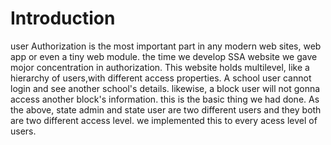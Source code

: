 # Introduction
user Authorization is the most important part in any modern web sites, web app or even a tiny web module.
the time we develop SSA website we gave mojor concentration in authorization. This website holds multilevel, like a hierarchy of users,with different access properties. A school user cannot login and see another school's details. likewise, a block user will not gonna access another block's information. this is the basic thing we had done. As the above, state admin and state user are two different users and they both are two different access level. we implemented this to every acess level of users.



